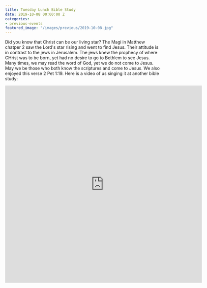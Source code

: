 ```yaml
---
title: Tuesday Lunch Bible Study
date: 2019-10-08 00:00:00 Z
categories:
- previous-events
featured_image: "/images/previous/2019-10-08.jpg"
---
```


Did you know that Christ can be our living star? The Magi in Matthew chatper 2 saw the Lord's star rising and went to find Jesus. Their attitude is in contrast to the jews in Jerusalem. The jews knew the prophecy of where CHrist was to be born, yet had no desire to go to Bethlem to see Jesus. Many times, we may read the word of God, yet we do not come to Jesus. May we be those who both know the scriptures and come to Jesus. We also enjoyed this verse 2 Pet 1:19. Here is a video of us singing it at another bible study: 
<div style = "text-align: center">
<iframe src="https://player.vimeo.com/video/380162338" width="640" height="640" frameborder="0" allow="autoplay; fullscreen" allowfullscreen></iframe>
</div>